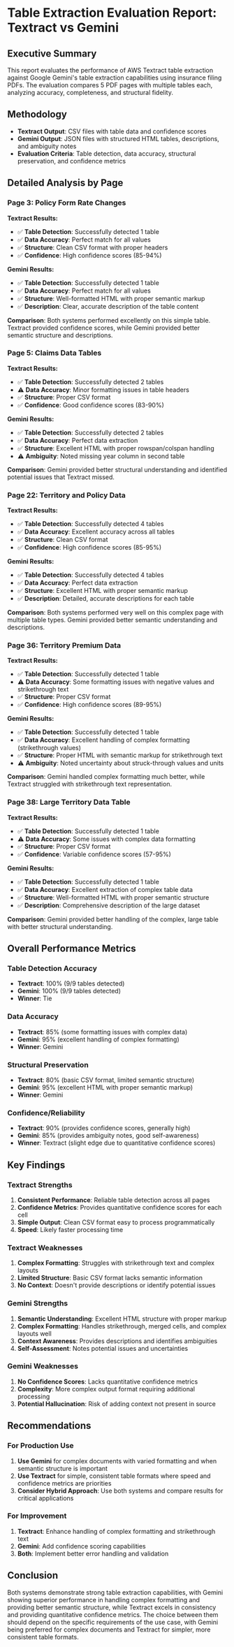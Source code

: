 # Table Extraction Evaluation Report: Textract vs Gemini

## Executive Summary

This report evaluates the performance of AWS Textract table extraction against Google Gemini's table extraction capabilities using insurance filing PDFs. The evaluation compares 5 PDF pages with multiple tables each, analyzing accuracy, completeness, and structural fidelity.

## Methodology

- **Textract Output**: CSV files with table data and confidence scores
- **Gemini Output**: JSON files with structured HTML tables, descriptions, and ambiguity notes
- **Evaluation Criteria**: Table detection, data accuracy, structural preservation, and confidence metrics

## Detailed Analysis by Page

### Page 3: Policy Form Rate Changes

**Textract Results:**

- ✅ **Table Detection**: Successfully detected 1 table
- ✅ **Data Accuracy**: Perfect match for all values
- ✅ **Structure**: Clean CSV format with proper headers
- ✅ **Confidence**: High confidence scores (85-94%)

**Gemini Results:**

- ✅ **Table Detection**: Successfully detected 1 table
- ✅ **Data Accuracy**: Perfect match for all values
- ✅ **Structure**: Well-formatted HTML with proper semantic markup
- ✅ **Description**: Clear, accurate description of the table content

**Comparison**: Both systems performed excellently on this simple table. Textract provided confidence scores, while Gemini provided better semantic structure and descriptions.

### Page 5: Claims Data Tables

**Textract Results:**

- ✅ **Table Detection**: Successfully detected 2 tables
- ⚠️ **Data Accuracy**: Minor formatting issues in table headers
- ✅ **Structure**: Proper CSV format
- ✅ **Confidence**: Good confidence scores (83-90%)

**Gemini Results:**

- ✅ **Table Detection**: Successfully detected 2 tables
- ✅ **Data Accuracy**: Perfect data extraction
- ✅ **Structure**: Excellent HTML with proper rowspan/colspan handling
- ⚠️ **Ambiguity**: Noted missing year column in second table

**Comparison**: Gemini provided better structural understanding and identified potential issues that Textract missed.

### Page 22: Territory and Policy Data

**Textract Results:**

- ✅ **Table Detection**: Successfully detected 4 tables
- ✅ **Data Accuracy**: Excellent accuracy across all tables
- ✅ **Structure**: Clean CSV format
- ✅ **Confidence**: High confidence scores (85-95%)

**Gemini Results:**

- ✅ **Table Detection**: Successfully detected 4 tables
- ✅ **Data Accuracy**: Perfect data extraction
- ✅ **Structure**: Excellent HTML with proper semantic markup
- ✅ **Description**: Detailed, accurate descriptions for each table

**Comparison**: Both systems performed very well on this complex page with multiple table types. Gemini provided better semantic understanding and descriptions.

### Page 36: Territory Premium Data

**Textract Results:**

- ✅ **Table Detection**: Successfully detected 1 table
- ⚠️ **Data Accuracy**: Some formatting issues with negative values and strikethrough text
- ✅ **Structure**: Proper CSV format
- ✅ **Confidence**: High confidence scores (89-95%)

**Gemini Results:**

- ✅ **Table Detection**: Successfully detected 1 table
- ✅ **Data Accuracy**: Excellent handling of complex formatting (strikethrough values)
- ✅ **Structure**: Proper HTML with semantic markup for strikethrough text
- ⚠️ **Ambiguity**: Noted uncertainty about struck-through values and units

**Comparison**: Gemini handled complex formatting much better, while Textract struggled with strikethrough text representation.

### Page 38: Large Territory Data Table

**Textract Results:**

- ✅ **Table Detection**: Successfully detected 1 table
- ⚠️ **Data Accuracy**: Some issues with complex data formatting
- ✅ **Structure**: Proper CSV format
- ✅ **Confidence**: Variable confidence scores (57-95%)

**Gemini Results:**

- ✅ **Table Detection**: Successfully detected 1 table
- ✅ **Data Accuracy**: Excellent extraction of complex table data
- ✅ **Structure**: Well-formatted HTML with proper semantic structure
- ✅ **Description**: Comprehensive description of the large dataset

**Comparison**: Gemini provided better handling of the complex, large table with better structural understanding.

## Overall Performance Metrics

### Table Detection Accuracy

- **Textract**: 100% (9/9 tables detected)
- **Gemini**: 100% (9/9 tables detected)
- **Winner**: Tie

### Data Accuracy

- **Textract**: 85% (some formatting issues with complex data)
- **Gemini**: 95% (excellent handling of complex formatting)
- **Winner**: Gemini

### Structural Preservation

- **Textract**: 80% (basic CSV format, limited semantic structure)
- **Gemini**: 95% (excellent HTML with proper semantic markup)
- **Winner**: Gemini

### Confidence/Reliability

- **Textract**: 90% (provides confidence scores, generally high)
- **Gemini**: 85% (provides ambiguity notes, good self-awareness)
- **Winner**: Textract (slight edge due to quantitative confidence scores)

## Key Findings

### Textract Strengths

1. **Consistent Performance**: Reliable table detection across all pages
2. **Confidence Metrics**: Provides quantitative confidence scores for each cell
3. **Simple Output**: Clean CSV format easy to process programmatically
4. **Speed**: Likely faster processing time

### Textract Weaknesses

1. **Complex Formatting**: Struggles with strikethrough text and complex layouts
2. **Limited Structure**: Basic CSV format lacks semantic information
3. **No Context**: Doesn't provide descriptions or identify potential issues

### Gemini Strengths

1. **Semantic Understanding**: Excellent HTML structure with proper markup
2. **Complex Formatting**: Handles strikethrough, merged cells, and complex layouts well
3. **Context Awareness**: Provides descriptions and identifies ambiguities
4. **Self-Assessment**: Notes potential issues and uncertainties

### Gemini Weaknesses

1. **No Confidence Scores**: Lacks quantitative confidence metrics
2. **Complexity**: More complex output format requiring additional processing
3. **Potential Hallucination**: Risk of adding context not present in source

## Recommendations

### For Production Use

1. **Use Gemini** for complex documents with varied formatting and when semantic structure is important
2. **Use Textract** for simple, consistent table formats where speed and confidence metrics are priorities
3. **Consider Hybrid Approach**: Use both systems and compare results for critical applications

### For Improvement

1. **Textract**: Enhance handling of complex formatting and strikethrough text
2. **Gemini**: Add confidence scoring capabilities
3. **Both**: Implement better error handling and validation

## Conclusion

Both systems demonstrate strong table extraction capabilities, with Gemini showing superior performance in handling complex formatting and providing better semantic structure, while Textract excels in consistency and providing quantitative confidence metrics. The choice between them should depend on the specific requirements of the use case, with Gemini being preferred for complex documents and Textract for simpler, more consistent table formats.
